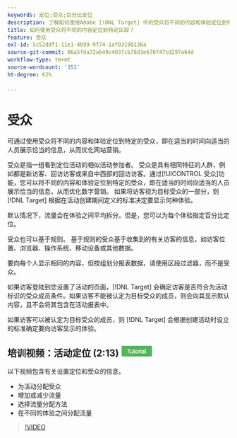 ```yaml
---
keywords: 定位;受众;百分比定位
description: 了解如何使用Adobe [!DNL Target] 中的受众将不同的内容和体验定位到特定的受众，以优化您的Web营销工作。
title: 如何使用受众将不同的内容定位到特定区段？
feature: 受众
exl-id: 5c52ddf1-11e1-4b99-9f74-1af03190136a
source-git-commit: 06a5fda72a649c4037cb78d3e670747cd297a64d
workflow-type: tm+mt
source-wordcount: '351'
ht-degree: 62%

---
```


# 受众

可通过使用受众将不同的内容和体验定位到特定的受众，即在适当的时间向适当的人员展示恰当的信息，从而优化网站营销。

受众是指一组看到定位活动的相似活动参加者。 受众是具有相同特征的人群，例如都是新访客、回访访客或来自中西部的回访访客。通过[!UICONTROL 受众]功能，您可以将不同的内容和体验定位到特定的受众，即在适当的时间向适当的人员展示恰当的信息，从而优化数字营销。 如果将访客视为目标受众的一部分，则 [!DNL Target] 根据在活动创建期间定义的标准决定要显示何种体验。

默认情况下，流量会在体验之间平均拆分。但是，您可以为每个体验指定百分比定位。

受众也可以基于规则。 基于规则的受众基于收集到的有关访客的信息，如访客位置、浏览器、操作系统、移动设备或其他数据。

要向每个人显示相同的内容，但按组划分报表数据，请使用区段过滤器，而不是受众。

如果访客登陆到您设置了活动的页面，[!DNL Target] 会确定访客是否符合为活动标识的受众成员条件。如果访客不能被认定为目标受众的成员，则会向其显示默认内容，且不会将其包含在活动报表中。

如果访客可以被认定为目标受众的成员，则 [!DNL Target] 会根据创建活动时设立的标准确定要向访客显示的体验。

## 培训视频：活动定位 (2:13) ![教程徽章](/help/assets/tutorial.png)

以下视频包含有关设置定位和受众的信息。

* 为活动分配受众
* 增加或减少流量
* 选择流量分配方法
* 在不同的体验之间分配流量

>[!VIDEO](https://video.tv.adobe.com/v/17385)
